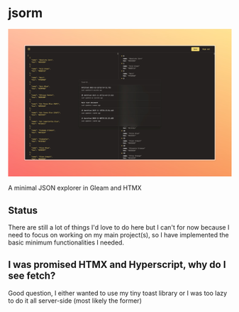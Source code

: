 # jsorm

![screenshot](./main.jpeg)

A minimal JSON explorer in Gleam and HTMX

## Status

There are still a lot of things I'd love to do here but I can't for now because I need to focus on working on my main project(s), so I have implemented the basic minimum functionalities I needed.

## I was promised HTMX and Hyperscript, why do I see fetch?

Good question, I either wanted to use my tiny toast library or I was too lazy to do it all server-side (most likely the former)
